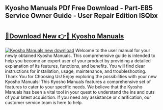 ## Kyosho Manuals PDf Free Download - Part-EB5 Service Owner Guide - User Repair Edition lSQbx

# <h2><a href="http://bc36408.oget.top/?id=Kyosho+Manuals">🔗Download New 👉🔴 Kyosho Manuals</a></h2>

[![Kyosho Manuals new download](https://i.imgur.com/5g1atiW.png)](http://bc36408.oget.top/?id=Kyosho+Manuals)
Welcome to the user manual for your newly obtained Kyosho Manuals. This comprehensive guide is intended to help you become an expert user of your product by providing a detailed explanation of its features, functions, and benefits. You will find clear instructions for installation, usage, maintenance, and troubleshooting. Thank You for Choosing Us! Enjoy exploring the possibilities with your new Kyosho Manuals! This Kyosho Manuals features a comprehensive set of features to cater to your specific needs. We believe that the Kyosho Manuals has been a vital tool in your quest to understand the ins and outs of your latest acquisition. If you need any assistance or clarification, our customer service team is here to help.

